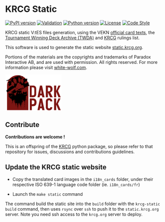# KRCG Static

[![PyPI version](https://badge.fury.io/py/krcg-cli.svg)](https://badge.fury.io/py/krcg-cli)
[![Validation](https://github.com/lionel-panhaleux/krcg-cli/workflows/Validation/badge.svg)](https://github.com/lionel-panhaleux/krcg-cli/actions)
[![Python version](https://img.shields.io/badge/python-3.8-blue)](https://www.python.org/downloads/)
[![License](https://img.shields.io/badge/License-MIT-blue)](https://opensource.org/licenses/MIT)
[![Code Style](https://img.shields.io/badge/code%20style-black-black)](https://github.com/psf/black)

KRCG static V:tES files generation, using
the VEKN [official card texts](http://www.vekn.net/card-lists),
the [Tournament Winning Deck Archive (TWDA)](http://www.vekn.fr/decks/twd.htm) and
[KRCG](https://github.com/lionel-panhaleux/krcg) rulings list.

This software is used to generate the static website [static.krcg.org](https://static.krcg.org).

Portions of the materials are the copyrights and trademarks of Paradox Interactive AB,
and are used with permission. All rights reserved.
For more information please visit [white-wolf.com](http://www.white-wolf.com).

![Dark Pack](dark-pack.png)

## Contribute

**Contributions are welcome !**

This is an offspring of the [KRCG](https://github.com/lionel-panhaleux/krcg)
python package, so please refer to that repository for issues, discussions
and contributions guidelines.

## Update the KRCG static website

-   Copy the translated card images in the `i18n_cards` folder, under their respective
    ISO 639-1 language code folder (ie. `i18n_cards/fr`)

-   Launch the `make static` command

The command build the static site into the `build` folder with the `krcg-static build`
command, then uses `rsync` over `ssh` to push it to the `static.krcg.org` server.
Note you need ssh access to the `krcg.org` server to deploy.
